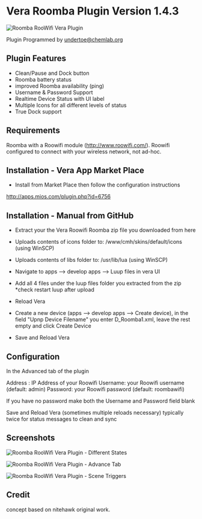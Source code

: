 Vera Roomba Plugin Version 1.4.3
===========
![Roomba RooWifi Vera Plugin](https://dl.dropboxusercontent.com/u/617004/Roomba/APPICON_LG.png "Roomba RooWifi Vera Plugin")

Plugin Programmed by undertoe@chemlab.org

Plugin Features
-----------

- Clean/Pause and Dock button
- Roomba battery status
- improved Roomba availability (ping)
- Username & Password Support
- Realtime Device Status with UI label
- Multiple Icons for all different levels of status
- True Dock support


Requirements
-----------

Roomba with a Roowifi module (http://www.roowifi.com/).
Roowifi configured to connect with your wireless network, not ad-hoc.

Installation - Vera App Market Place
-----------

- Install from Market Place then follow the configuration instructions

http://apps.mios.com/plugin.php?id=6756

Installation - Manual from GitHub
-----------

- Extract your the Vera Roowifi Roomba zip file you downloaded from here 

- Uploads contents of icons folder to: /www/cmh/skins/default/icons (using WinSCP)

- Uploads contents of libs folder to: /usr/lib/lua (using WinSCP)

- Navigate to apps --> develop apps --> Luup files in vera UI

- Add all 4 files under the luup files folder you extracted from the zip *check restart luup after upload

- Reload Vera

- Create a new device (apps --> develop apps --> Create device), in the field "Upnp Device Filename" you enter D_Roomba1.xml, leave the rest empty and click Create Device

- Save and Reload Vera

Configuration
-----------

In the Advanced tab of the plugin

Address : IP Address of your Roowifi
Username: your Roowifi username (default: admin)
Password: your Roowifi password (default: roombawifi)

If you have no password make both the Username and Password field blank

Save and Reload Vera (sometimes multiple reloads necessary)	typically twice for status messages to clean and sync

Screenshots
-----------

![Roomba RooWifi Vera Plugin - Different States](https://dl.dropboxusercontent.com/u/617004/Roomba/Screenshot-2.jpg "Roomba RooWifi Vera Plugin - Different States")

![Roomba RooWifi Vera Plugin - Advance Tab](https://dl.dropboxusercontent.com/u/617004/Roomba/Screenshot-1.jpg "Roomba RooWifi Vera Plugin - Advance Tab")

![Roomba RooWifi Vera Plugin - Scene Triggers](https://dl.dropboxusercontent.com/u/617004/Roomba/Roomba-Triggers.jpg "Roomba RooWifi Vera Plugin - Scene Triggers")

Credit
-----------

concept based on nitehawk original work.